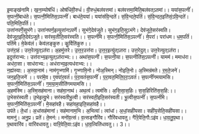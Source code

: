 

  
इ॒माङ्ख॑नामि। ख॒ना॒म्योष॑धिं। ओष॑धिंवी॒रुधं॑। वी॒रुधं॒बल॑वत्तमां। बल॑वत्तमा॒मिति॒बल॑वत्ऽतमां।। यया॑स॒पत्नीं॑। स॒पत्नीं॒बाध॑ते। स॒पत्नी॒मिति॑स॒ऽपत्नीं॑। बाध॑ते॒यया॑। यया॑संवि॒न्दते॑। सं॒वि॒न्दते॒पतिं॑। सं॒वि॒न्दत॒इति॑सं॒ऽवि॒न्दते॑। पति॒मिति॒पतिं॑।।  
उत्ता॑नपर्णॆ॒सुभ॑गे। उत्ता॑नपर्ण॒इत्युत्ता॑नऽपर्णॆ। सुभ॑गे॒देव॑जूते। सुभ॑ग॒इति॒सुऽभ॑गे। देव॑जूते॒सर॑स्वति। देव॑जूत॒इति॒देव॑ऽजूते। सर॑स्व॒तीति॒सर॑स्वति।। स॒पत्नीं॑मे। स॒पत्नी॒मिति॑स॒ऽपत्नीं॑। मे॒परा॑। परा॑धम। ध॒म॒पतिं॑। पतिं॑मे। मे॒केव॑लं। केव॑लङ्कुरु। कु॒र्विति॑कुरु।।  
उत्त॑रा॒हं। उत्त॒रेत्युत्ऽत॑रा। अ॒हमु॑त्तरे। उ॒त्त॒र॒उत्त॑रा। उ॒त्त॒र॒इत्यु॑त्ऽतरा। उत्त॒रेदुत्। उत्त॒रेत्युत्ऽत॑रा। इदुत्त॑राभ्य:। उत्त॑राभ्य॒इत्युत्ऽत॑राभ्य:।। अथा॑स॒पत्नी॑। स॒पत्नी॒या। स॒पत्नीति॑स॒ऽपत्नी॑। यामम॑। ममाध॑रा। अध॑रा॒सा। साध॑राभ्य:। अध॑राभ्य॒इत्यध॑राभ्य:।।  
न॒ह्य॑स्या:। अ॒स्या॒नाम॑। नाम॑गृ॒भ्णामि॑। गृ॒भ्णामि॒नो। नोअ॒स्मिन्। नोइति॒नो। अ॒स्मिन्र॑मते। र॒म॒ते॒जने॑। जन॒इति॒जने॑ ।। परा॑मे॒व। ए॒वपा॑र॒वतं॑। प॒रा॒वतं॑स॒पत्नीं॑। प॒रा॒वत॒मिति॒प॒रा॒ऽवतं॑। स॒पत्नीं॑गमयामसि। स॒पत्नी॒मिति॑स॒ऽपत्नीं॑। ग॒म॒या॒म॒सीति॑गमयामसि।।  
अ॒हम॑स्मि। अ॒स्मि॒सह॑माना। सह॑मा॒नाथ॑। अथ॒त्वं। त्वम॑सि। अ॒सि॒सा॒स॒हिः। स॒स॒हिरिति॑स॒स॒हि:।। उ॒भेसर॑स्वती। उ॒भेइत्यु॒भे। सर॑स्वतीभू॒त्वी। सर॑स्वती॒इति॒सर॑स्वती। भू॒त्वीस॒पत्नीं॑। स॒पत्नीं॑मे। स॒पत्नी॒मिति॑स॒ऽपत्नीं॑। मे॒सहा॑वहै। सहा॑वहा॒इति॒सहा॑वहै।।  
उप॑ते। ते॒धां। अ॒धांसह॑मानां। सह॑मानाम॒भि। अ॒भित्वा॑। त्वा॑धां। अ॒धां॒सही॑यसा। सही॑य॒सेति॒सही॑यसा।। मामनु॑। अनु॒प्र। प्रते॑। ते॒मन॑:। मनो॑व॒त्सं। व॒त्सङ्गौरि॑व। गौरि॑वधावतु। गैरि॒वेति॒गौ:ऽइ॑व। धा॒व॒तु॒प॒था। प॒थावारि॑व। वारि॑वधावतु। वारि॒वेति॒वा:ऽइ॑व। धा॒व॒त्विति॑धावतु।। 3।।  
